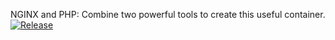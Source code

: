 NGINX and PHP:  Combine two powerful tools to create this useful container. [![Release](https://img.shields.io/github/release/docker/docker.svg)](https://github.com/docker/docker/releases/latest)